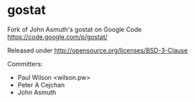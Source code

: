 gostat
======

Fork of John Asmuth's gostat on Google Code https://code.google.com/p/gostat/

Released under http://opensource.org/licenses/BSD-3-Clause

Committers:
* Paul Wilson <wilson.pw>
* Peter A Cejchan <tyapca7>
* John Asmuth <jasmuth>
